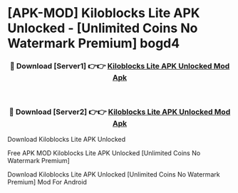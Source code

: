 # [APK-MOD] Kiloblocks Lite APK Unlocked - [Unlimited Coins No Watermark Premium] bogd4



<div align="center">
<h3>🔴 Download [Server1] 👉👉 <a href="https://momento.my/?title=Kiloblocks_Lite_APK_Unlocked">Kiloblocks Lite APK Unlocked Mod Apk</a></h3><br>

<h3>🔴 Download [Server2] 👉👉 <a href="https://momento.my/?title=Kiloblocks_Lite_APK_Unlocked">Kiloblocks Lite APK Unlocked Mod Apk</a></h3>
</div>



Download Kiloblocks Lite APK Unlocked 

Free APK MOD Kiloblocks Lite APK Unlocked [Unlimited Coins No Watermark Premium]

Download Kiloblocks Lite APK Unlocked [Unlimited Coins No Watermark Premium] Mod For Android
